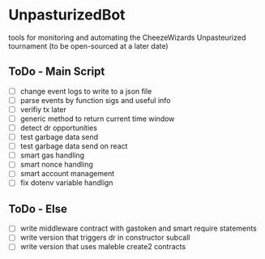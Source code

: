 # UnpasturizedBot
tools for monitoring and automating the CheezeWizards Unpasteurized tournament (to be open-sourced at a later date)


## ToDo - Main Script

- [ ] change event logs to write to a json file
- [ ] parse events by function sigs and useful info
- [ ] verifiy tx later
- [ ] generic method to return current time window
- [ ] detect dr opportunities
- [ ] test garbage data send
- [ ] test garbage data send on react
- [ ] smart gas handling
- [ ] smart nonce handling
- [ ] smart account management
- [ ] fix dotenv variable handlign

## ToDo - Else

- [ ] write middleware contract with gastoken and smart require statements
- [ ] write version that triggers dr in constructor subcall
- [ ] write version that uses maleble create2 contracts